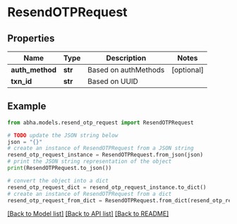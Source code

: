 # ResendOTPRequest


## Properties

Name | Type | Description | Notes
------------ | ------------- | ------------- | -------------
**auth_method** | **str** | Based on authMethods | [optional] 
**txn_id** | **str** | Based on UUID | 

## Example

```python
from abha.models.resend_otp_request import ResendOTPRequest

# TODO update the JSON string below
json = "{}"
# create an instance of ResendOTPRequest from a JSON string
resend_otp_request_instance = ResendOTPRequest.from_json(json)
# print the JSON string representation of the object
print(ResendOTPRequest.to_json())

# convert the object into a dict
resend_otp_request_dict = resend_otp_request_instance.to_dict()
# create an instance of ResendOTPRequest from a dict
resend_otp_request_from_dict = ResendOTPRequest.from_dict(resend_otp_request_dict)
```
[[Back to Model list]](../README.md#documentation-for-models) [[Back to API list]](../README.md#documentation-for-api-endpoints) [[Back to README]](../README.md)


